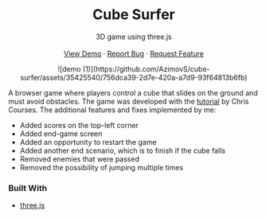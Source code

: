 <h1 align="center">Cube Surfer</h1>

  <p align="center">
    3D game using three.js
    <br />
    <br />
    <a href="https://azimovs.github.io/cube-surfer/">View Demo</a>
    ·
    <a href="https://github.com/AzimovS/cube-surfer/issues">Report Bug</a>
    ·
    <a href="https://github.com/AzimovS/cube-surfer/issues">Request Feature</a>
  </p>
<!-- ABOUT THE PROJECT -->
<div align="center">
  ![demo (1)](https://github.com/AzimovS/cube-surfer/assets/35425540/756dca39-2d7e-420a-a7d9-93f64813b6fb)
</div>


A browser game where players control a cube that slides on the ground and must avoid obstacles.
The game was developed with the [tutorial](https://www.youtube.com/watch?v=sPereCgQnWQ&ab_channel=ChrisCourses) by Chris Courses. The additional features and fixes implemented by me:
* Added scores on the top-left corner
* Added end-game screen
* Added an opportunity to restart the game
* Added another end scenario, which is to finish if the cube falls
* Removed enemies that were passed
* Removed the possibility of jumping multiple times

### Built With
* [three.js](https://www.mysql.com/](https://threejs.org/)https://threejs.org/)
